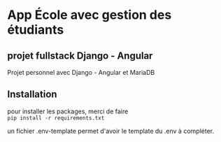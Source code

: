 # App École avec gestion des étudiants

## projet fullstack Django - Angular

Projet personnel avec Django - Angular et MariaDB

## Installation

pour installer les packages, merci de faire  
`pip install -r requirements.txt`

un fichier .env-template permet d'avoir le template du .env à compléter.
